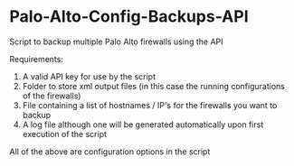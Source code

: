 # Palo-Alto-Config-Backups-API
Script to backup multiple Palo Alto firewalls using the API

Requirements:

1) A valid API key for use by the script
2) Folder to store xml output files (in this case the running configurations of the firewalls)
3) File containing a list of hostnames / IP's for the firewalls you want to backup
4) A log file although one will be generated automatically upon first execution of the script

All of the above are configuration options in the script
